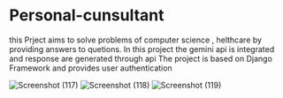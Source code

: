 # Personal-cunsultant
this Prject aims to solve problems of computer science , helthcare by providing answers to quetions. In this project the gemini api is integrated and response are generated through api
The project is based on Django Framework and provides user authentication 

![Screenshot (117)](https://github.com/user-attachments/assets/87229635-08cb-45dd-837c-905cfabedb7f)
![Screenshot (118)](https://github.com/user-attachments/assets/7aca4f63-699c-4519-b405-341285aa447f)
![Screenshot (119)](https://github.com/user-attachments/assets/4ac7f8bd-5688-4fc2-84d1-f4e308df69bf)
